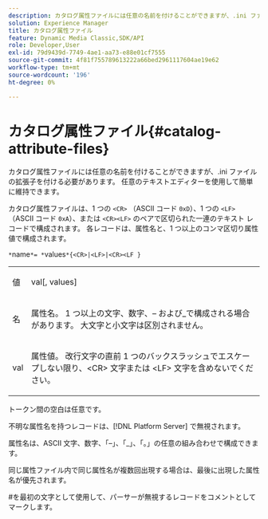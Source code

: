```yaml
---
description: カタログ属性ファイルには任意の名前を付けることができますが、.ini ファイルの拡張子を付ける必要があります。 任意のテキストエディターを使用して簡単に維持できます。
solution: Experience Manager
title: カタログ属性ファイル
feature: Dynamic Media Classic,SDK/API
role: Developer,User
exl-id: 79d9439d-7749-4ae1-aa73-e88e01cf7555
source-git-commit: 4f81f755789613222a66bed2961117604ae19e62
workflow-type: tm+mt
source-wordcount: '196'
ht-degree: 0%

---
```


# カタログ属性ファイル{#catalog-attribute-files}

カタログ属性ファイルには任意の名前を付けることができますが、.ini ファイルの拡張子を付ける必要があります。 任意のテキストエディターを使用して簡単に維持できます。

カタログ属性ファイルは、1 つの `<CR>` （ASCII コード `0xD`）、1 つの `<LF>` （ASCII コード `0xA`）、または `<CR><LF>` のペアで区切られた一連のテキスト レコードで構成されます。 各レコードは、属性名と、1 つ以上のコンマ区切り属性値で構成されます。

`*`name`*= *`values`*{<CR>|<LF>|<CR><LF }`

<table id="simpletable_0F879121670046AE9414298725961303"> 
 <tr class="strow"> 
  <td class="stentry"> <p><span class="varname"> 値 </span> </p> </td> 
  <td class="stentry"> <p><span class="codeph"> <span class="varname"> val</span>[,<span class="varname"> values</span>]</span> </p> </td> 
 </tr> 
 <tr class="strow"> 
  <td class="stentry"> <p><span class="varname"> 名 </span> </p> </td> 
  <td class="stentry"> <p>属性名。 1 つ以上の文字、数字、– および_で構成される場合があります。 大文字と小文字は区別されません。 </p></td> 
 </tr> 
 <tr class="strow"> 
  <td class="stentry"> <p><span class="varname"> val</span> </p></td> 
  <td class="stentry"> <p>属性値。 改行文字の直前 <span class="codeph">1 つのバックスラッシュでエスケープしない限り、&lt;CR&gt;</span> 文字または <span class="codeph">&lt;LF&gt;</span> 文字を含めないでください。 </p></td> 
 </tr> 
</table>

トークン間の空白は任意です。

不明な属性名を持つレコードは、[!DNL Platform Server] で無視されます。

属性名は、ASCII 文字、数字、「–」、「_」、「。」の任意の組み合わせで構成できます。

同じ属性ファイル内で同じ属性名が複数回出現する場合は、最後に出現した属性名が優先されます。

#を最初の文字として使用して、パーサーが無視するレコードをコメントとしてマークします。
